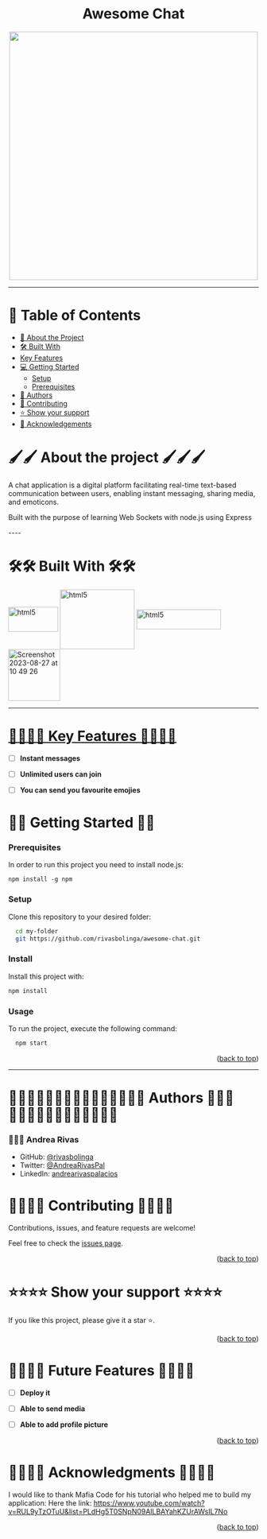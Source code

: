 <div align="center">

# Awesome Chat 
<img width="500px" src="https://github.com/rivasbolinga/chat-app/assets/103900838/d28d92b3-5d22-45f3-b2b3-31461d267ab3"/>


</div>

----
<!-- TABLE OF CONTENTS -->

# 📗 Table of Contents

- [📖 About the Project](#about-project)
- [🛠 Built With](#built-with)
- [Key Features](#key-features)
- [💻 Getting Started](#getting-started)
  - [Setup](#setup)
  - [Prerequisites](#prerequisites)
- [👥 Authors](#authors)
- [🤝 Contributing](#contributing)
- [⭐️ Show your support](#support)
- [🙏 Acknowledgements](#acknowledgements)


<!-- ABOUT THE PROJECT -->

# 🖌️🖌️ About the project <a name="getting-started"></a> 🖌️🖌️🖌️

<p>A chat application is a digital platform facilitating real-time text-based communication between users, enabling instant messaging, sharing media, and emoticons.</p>
<p>Built with the purpose of learning Web Sockets with node.js using Express</p>
----
  
# 🛠🛠 Built With 🛠🛠<a name="built-with"></a>


<a href="https://nodejs.org/en" target="_blank"><img align="center" src="https://upload.wikimedia.org/wikipedia/commons/d/d9/Node.js_logo.svg" alt="html5" width="100" height="50"/></a>
<a href="https://www.mongodb.com/" target="_blank"><img align="center" src="https://upload.wikimedia.org/wikipedia/commons/9/93/MongoDB_Logo.svg" alt="html5" width="150" height="120"/></a>
<a href="https://expressjs.com/" target="_blank"><img align="center" src="https://upload.wikimedia.org/wikipedia/commons/6/64/Expressjs.png" alt="html5" width="170" height="40"/></a>
<a href="https://mongoosejs.com/" target="_blank"><img width="104" alt="Screenshot 2023-08-27 at 10 49 26" src="https://github.com/rivasbolinga/natours-api/assets/103900838/eb9d4713-d839-4d9d-bf64-b865913ee017">


----

<!-- Features -->

# 👣👣👣👣 Key Features 👣👣👣👣 <a name="key-features"></a>

- [ ] **Instant messages**
- [ ] **Unlimited users can join**
- [ ] **You can send you favourite emojies**


<!-- GETTING STARTED -->

# 🚀🚀 Getting Started  🚀🚀<a name="getting-started"></a>

### Prerequisites

In order to run this project you need to install node.js: 

```
npm install -g npm
```


### Setup

Clone this repository to your desired folder:


```sh
  cd my-folder
  git https://github.com/rivasbolinga/awesome-chat.git
```


### Install

Install this project with:


```sh
npm install
```


### Usage

To run the project, execute the following command:


```sh
  npm start
```

<p align="right">(<a href="#readme-top">back to top</a>)</p>

----

<!-- AUTHORS -->

# 👩🏽‍💻👩🏽‍💻👩🏽‍💻👩🏽‍💻👩🏽‍💻 Authors 👩🏽‍💻👩🏽‍💻👩🏽‍💻👩🏽‍💻👩🏽‍💻 <a name="authors"></a>


 ### 💁🏽‍♀️ **Andrea Rivas**


- GitHub: [@rivasbolinga](https://github.com/rivasbolinga)
- Twitter: [@AndreaRivasPal](https://twitter.com/AndreaRivasPal)
- LinkedIn: [andrearivaspalacios](https://www.linkedin.com/in/andrearivaspalacios/)<!-- CONTRIBUTING -->

# 🤝🤝🤝🤝 Contributing 🤝🤝🤝🤝<a name="contributing"></a>

Contributions, issues, and feature requests are welcome!

Feel free to check the [issues page](./).

<p align="right">(<a href="#readme-top">back to top</a>)</p>

<!-- SUPPORT -->

# ⭐️⭐️⭐️⭐️ Show your support ⭐️⭐️⭐️⭐️<a name="support"></a>

If you like this project, please give it a star ⭐️.

<p align="right">(<a href="#readme-top">back to top</a>)</p>

<!-- FUTURE FEATURES -->

# 🔮🔮🔮🔮 Future Features 🔮🔮🔮🔮 <a name="future-features"></a>

- [ ] **Deploy it**
- [ ] **Able to send media**
- [ ] **Able to add profile picture**


<p align="right">(<a href="#readme-top">back to top</a>)</p>

<!-- ACKNOWLEDGEMENTS -->

# 🙏🙏🙏🙏 Acknowledgments 🙏🙏🙏🙏 <a name="acknowledgements"></a>

I would like to thank Mafia Code for his tutorial who helped me to build my application: 
 Here the link: https://www.youtube.com/watch?v=RUL9yTzOTuU&list=PLdHg5T0SNpN09AlLBAYahKZUrAWsIL7No

<p align="right">(<a href="#readme-top">back to top</a>)</p>
